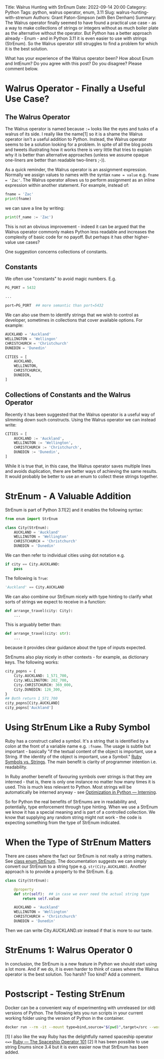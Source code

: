 Title: Walrus Hunting with StrEnum
Date: 2022-09-14 20:00
Category: Python
Tags: python, walrus operator, enum, 3.11
Slug: walrus-hunting-with-strenum
Authors: Grant Paton-Simpson (with Ben Denham)
Summary: The Walrus operator finally seemed to have found a practical use case - as a way to make collections of strings or integers without as much boiler plate as the alternative without the operator. But Python has a better approach already - Enum - and in Python 3.11 it is even easier to use with strings (StrEnum). So the Walrus operator still struggles to find a problem for which it is the best solution.

What has your experience of the Walrus operator been? How about Enum and IntEnum? Do you agree with this post? Do you disagree? Please comment below.

Walrus Operator - Finally a Useful Use Case?
============================================

The Walrus Operator
-------------------

The Walrus operator is named because `:=` looks like the eyes and tusks of a walrus of its side. I really like the name[1] so it is a shame the Walrus operator isn't a useful addition to Python. Instead, the Walrus operator seems to be a solution looking for a problem. In spite of all the blog posts and tweets illustrating how it works there is very little that tries to explain why it is better than alternative approaches (unless we assume opaque one-liners are better than readable two-liners ;-)).

As a quick reminder, the Walrus operator is an assignment expression. Normally we assign values to names with the syntax `name = value` e.g. `fname = 'Zac'`. The Walrus operator allows us to perform assignment as an inline expression within another statement. For example, instead of:

```python
fname = 'Zac'
print(fname)
```
we can save a line by writing:

```python
print(f_name := 'Zac')
```

This is not an obvious improvement - indeed it can be argued that the Walrus operator commonly makes Python less readable and increases the complexity of basic code for no payoff. But perhaps it has other higher-value use cases?

One suggestion concerns collections of constants.

Constants
---------

We often use "constants" to avoid magic numbers. E.g.

```python
PG_PORT = 5432

...

port=PG_PORT  ## more semantic than port=5432
```

We can also use them to identify strings that we wish to control as developer, sometimes in collections that cover available options. For example:

```python
AUCKLAND = 'Auckland'
WELLINGTON = 'Wellingon'
CHRISTCHURCH = 'Christchurch'
DUNEDIN = 'Dunedin'

CITIES = [
    AUCKLAND,
    WELLINGTON,
    CHRISTCHURCH,
    DUNEDIN,
]
```

Collections of Constants and the Walrus Operator
------------------------------------------------

Recently it has been suggested that the Walrus operator is a useful way of slimming down such constructs. Using the Walrus operator we can instead write:

```python
CITIES = [
    AUCKLAND := 'Auckland',
    WELLINGTON := 'Wellington',
    CHRISTCHURCH := 'Christchurch',
    DUNEDIN := 'Dunedin',
]
```

While it is true that, in this case, the Walrus operator saves multiple lines and avoids duplication, there are better ways of achieving the same results. It would probably be better to use an enum to collect these strings together.

StrEnum - A Valuable Addition
=============================

StrEnum is part of Python 3.11[2] and it enables the following syntax:

```python
from enum import StrEnum

class City(StrEnum):
    AUCKLAND = 'Auckland'
    WELLINGTON = 'Wellington'
    CHRISTCHURCH = 'Christchurch'
    DUNEDIN = 'Dunedin'
```
We can then refer to individual cities using dot notation e.g.

```python
if city == City.AUCKLAND:
    pass
```

The following is `True`:

```python
'Auckland' == City.AUCKLAND
```

We can also combine our StrEnum nicely with type hinting to clarify what sorts of strings we expect to receive in a function:

```python
def arrange_travel(city: City):
    ...
```

This is arguably better than:

```python
def arrange_travel(city: str):
    ...
```

because it provides clear guidance about the type of inputs expected.

StrEnums also play nicely in other contexts - for example, as dictionary keys. The following works:

```python
city_popns = {
    City.AUCKLAND: 1_571_700,
    City.WELLINGTON: 202_700,
    City.CHRISTCHURCH: 369_000,
    City.DUNEDIN: 126_300,
}
## Both return 1_571_700
city_popns[City.AUCKLAND]
city_popns['Auckland']

```

Using StrEnum Like a Ruby Symbol
================================

Ruby has a construct called a symbol. It's a string that is identified by a colon at the front of a variable name e.g. `:fname`. The usage is subtle but important - basically "if the textual content of the object is important, use a String. If the identity of the object is important, use a Symbol." [Ruby Symbols vs. Strings](https://medium.com/@lcriswell/ruby-symbols-vs-strings-248842529fd9). The main benefit is clarity of programmer intention i.e. readability.

In Ruby another benefit of favouring symbols over strings is that they are interned - that is, there is only one instance no matter how many times it is used. This is much less relevant to Python. Most strings will be automatically be interned anyway - see [Optimization in Python — Interning](https://towardsdatascience.com/optimization-in-python-interning-805be5e9fd3e).

So for Python the real benefits of StrEnums are in readability and, potentially, type enforcement through type hinting. When we use a StrEnum we know it has a special meaning and is part of a controlled collection. We know that supplying any random string might not work - the code is expecting something from the type of StrEnum indicated.

When the Type of StrEnum Matters
================================

There are cases where the fact our StrEnum is not really a string matters. See [class enum.StrEnum](https://docs.python.org/3.11/library/enum.html#enum.StrEnum). The documentation suggests we can simply convert our StrEnum to a string type e.g. `str(City.AUCKLAND)`. Another approach is to provide a property to the StrEnum. E.g.

```python
class City(StrEnum):

    @property
    def str(self):  ## in case we ever need the actual string type
        return self.value

    AUCKLAND = 'Auckland'
    WELLINGTON = 'Wellington'
    CHRISTCHURCH = 'Christchurch'
    DUNEDIN = 'Dunedin'
```

Then we can write City.AUCKLAND.str instead if that is more to our taste.

StrEnums 1: Walrus Operator 0
=============================

In conclusion, the StrEnum is a new feature in Python we should start using a lot more. And if we do, it is even harder to think of cases where the Walrus operator is the best solution. Too harsh? Too kind? Add a comment.

Postscript - Testing StrEnum
============================

Docker can be a convenient way of experimenting with unreleased (or old) versions of Python. The following lets you run scripts in your current working folder using the version of Python in the container.

```bash
docker run --rm -it --mount type=bind,source="$(pwd)",target=/src --workdir /src python:3.11-rc /bin/bash
```

[1] I also like the way Ruby has the delightfully named spaceship operator `<=>` [Ruby — The Spaceship Operator 101](https://medium.com/@albert.s.chun/ruby-the-spaceship-operator-101-717b42566971)
[2] It has been possible to use string Enums since 3.4 but it is even easier now that StrEnum has been added.
